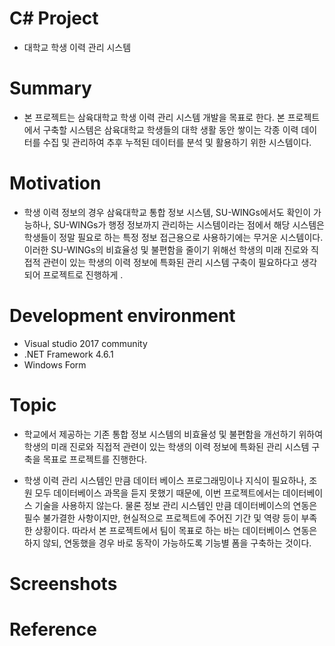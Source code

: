 # C# Project

* 대학교 학생 이력 관리 시스템



# Summary

* 본 프로젝트는 삼육대학교 학생 이력 관리 시스템 개발을 목표로 한다. 본 프로젝트에서 구축할 시스템은 삼육대학교 학생들의 대학 생활 동안 쌓이는 각종 이력 데이터를 수집 및 관리하여 추후 누적된 데이터를 분석 및 활용하기 위한 시스템이다.

# Motivation

* 학생 이력 정보의 경우 삼육대학교 통합 정보 시스템, SU-WINGs에서도 확인이 가능하나, SU-WINGs가 행정 정보까지 관리하는 시스템이라는 점에서 해당 시스템은 학생들이 정말 필요로 하는 특정 정보 접근용으로 사용하기에는 무거운 시스템이다. 이러한 SU-WINGs의 비효율성 및 불편함을 줄이기 위해선 학생의 미래 진로와 직접적 관련이 있는 학생의 이력 정보에 특화된 관리 시스템 구축이 필요하다고 생각되어 프로젝트로 진행하게 .


# Development environment
* Visual studio 2017 community
* .NET Framework 4.6.1
* Windows Form


# Topic
* 학교에서 제공하는 기존 통합 정보 시스템의 비효율성 및 불편함을 개선하기 위하여 학생의 미래 진로와 직접적 관련이 있는 학생의 이력 정보에 특화된 관리 시스템 구축을 목표로 프로젝트를 진행한다.

* 학생 이력 관리 시스템인 만큼 데이터 베이스 프로그래밍이나 지식이 필요하나, 조원 모두 데이터베이스 과목을 듣지 못했기 때문에, 이번 프로젝트에서는 데이터베이스 기술을 사용하지 않는다. 물론 정보 관리 시스템인 만큼 데이터베이스의 연동은 필수 불가결한 사항이지만, 현실적으로 프로젝트에 주어진 기간 및 역량 등이 부족한 상황이다. 따라서 본 프로젝트에서 팀이 목표로 하는 바는 데이터베이스 연동은 하지 않되, 연동했을 경우 바로 동작이 가능하도록 기능별 폼을 구축하는 것이다.


# Screenshots



# Reference

